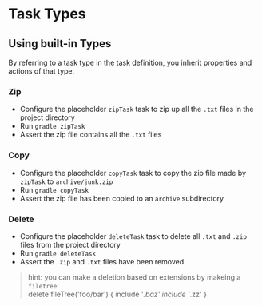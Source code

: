 # Task Types

## Using built-in Types

By referring to a task type in the task definition, you inherit properties and actions of that type.

### Zip

- Configure the placeholder `zipTask` task to zip up all the `.txt` files in the project directory
- Run `gradle zipTask`
- Assert the zip file contains all the `.txt` files

### Copy

- Configure the placeholder `copyTask` task to copy the zip file made by `zipTask` to `archive/junk.zip`
- Run `gradle copyTask`
- Assert the zip file has been copied to an `archive` subdirectory

### Delete

- Configure the placeholder `deleteTask` task to delete all `.txt` and `.zip` files from the project directory
- Run `gradle deleteTask`
- Assert the `.zip` and `.txt` files have been removed

> hint: you can make a deletion based on extensions by makeing a `filetree`:     
delete fileTree('foo/bar') {
        include '*.baz'
        include '*.zz'
    }
